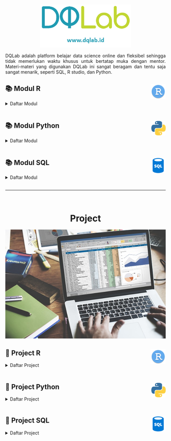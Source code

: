 <br />

<p align="center">
  <a href='https://academy.dqlab.id/main/learn_more'><img src="Gambar/Logo DQLab2.png"></a>
</p>

<p align="justify">
  DQLab adalah platform belajar data science online dan fleksibel sehingga tidak memerlukan waktu khusus untuk bertatap muka dengan mentor. Materi-materi yang digunakan DQLab ini sangat beragam dan tentu saja sangat menarik, seperti SQL, R studio, dan Python.
</p>

## :books: Modul R <img src="Gambar/logo R.png" height="47" align="right">

<details><summary>Daftar Modul</summary>
  
  + #### Modul Persiapan
  | | | |
  |----|----|----|
  | Introduction to Data Science with R | [:card_index_dividers:](https://github.com/bgsdanang/DQLab/blob/main/Belajar/R/Introduction%20to%20Data%20Science%20with%20R.R) | [:bookmark_tabs:](https://academy.dqlab.id/certificate/pdf/DQLABBGINRFBCMKR) |
  | R Fundamental for Data Science | [:card_index_dividers:](https://github.com/bgsdanang/DQLab/blob/main/Belajar/R/R%20Fundamental%20for%20Data%20Science.R) | [:bookmark_tabs:](https://academy.dqlab.id/certificate/pdf/DQLABINTR1EWHPQP) |
  
  
  + #### Modul Fundamental
  | | | |
  |----|----|----|
  | Statistics Using R for Data Science | [:card_index_dividers:](https://github.com/bgsdanang/DQLab/tree/main/Belajar/R/Statistics%20using%20R%20for%20Data%20Science) |  [:bookmark_tabs:](https://academy.dqlab.id/certificate/pdf/DQLABINTS1BVVBBN) |
  | Data Preparation in Data Science using R | [:card_index_dividers:](https://github.com/bgsdanang/DQLab/tree/main/Belajar/R/Data%20Preparation%20in%20Data%20Science%20using%20R)|  [:bookmark_tabs:](https://academy.dqlab.id/certificate/pdf/DQLABDTWR1LAJUSO) |
  | Fundamental Data Visualization using R | [:card_index_dividers:](https://github.com/bgsdanang/DQLab/tree/main/Belajar/R/Fundamental%20Data%20Visualization%20using%20R)|  [:bookmark_tabs:](https://academy.dqlab.id/certificate/pdf/DQLABINTR1UNCBNQ) |
  
  
  + #### Modul Penerapan di Industri
  | | | |
  |----|----|----|
  | Analisis Data COVID19 di Indonesia | [:card_index_dividers:](https://github.com/bgsdanang/DQLab/blob/main/Belajar/R/Analisis%20Data%20COVID19%20di%20Indonesia.R) | [:bookmark_tabs:](https://academy.dqlab.id/certificate/pdf/DQLABAPL3%20IHGMCQ) |
  
  
</details><br>



## :books: Modul Python <img src="Gambar/python4.png" height="45" align="right">
<details><summary>Daftar Modul</summary>
  
  + #### Modul Persiapan
  | | | |
  |----|----|----|
  | Python Fundamental for Data Science | [:card_index_dividers:](https://github.com/bgsdanang/DQLab/tree/main/Belajar/Python/Python%20Fundamental%20for%20Data%20Science) | [:bookmark_tabs:](https://academy.dqlab.id/certificate/pdf/DQLABINTP1VVETLV) |
  
  
  + #### Modul Fundamental
  | | | |
  |----|----|----|
  | Data Wrangling Python | [:card_index_dividers:](https://github.com/bgsdanang/DQLab/blob/main/Belajar/Python/Data%20Wrangling%20Python/Data%20Wrangling%20Python.ipynb) | [:bookmark_tabs:](https://academy.dqlab.id/certificate/pdf/DQLABDTWP1APCMJD) |
  | Python for Data Professional Beginner - Part 1 | [:card_index_dividers:](https://github.com/bgsdanang/DQLab/tree/main/Belajar/Python/Python%20for%20Data%20Professional%20Beginner%20-%20Part%201) | [:bookmark_tabs:](https://academy.dqlab.id/certificate/pdf/DQLABINTP1EGMJAP) |
  | Python for Data Professional Beginner - Part 2 | [:card_index_dividers:](https://github.com/bgsdanang/DQLab/tree/main/Belajar/Python/Python%20for%20Data%20Professional%20Beginner%20-%20Part%202) | [:bookmark_tabs:](https://academy.dqlab.id/certificate/pdf/DQLABINTP1OASCOH) |
  | Python for Data Professional Beginner - Part 3 | [:card_index_dividers:](https://github.com/bgsdanang/DQLab/tree/main/Belajar/Python/Python%20for%20Data%20Professional%20Beginner%20-%20Part%203) | [:bookmark_tabs:](https://academy.dqlab.id/certificate/pdf/DQLABINTP1KTNHBA) |
  | Exploratory Data Analysis with Python for Beginner | [:card_index_dividers:](https://github.com/bgsdanang/DQLab/tree/main/Belajar/Python/Exploratory%20Data%20Analysis%20with%20Python%20for%20Beginner) | [:bookmark_tabs:](https://academy.dqlab.id/certificate/pdf/DQLABINTP1QRVLKR) |
  
  
  
  
</details><br>

## :books: Modul SQL <img src="Gambar/sql3.png" height="47" align="right">
<details><summary>Daftar Modul</summary>
  
  + #### Modul Fundamental
  | | | |
  |----|----|----|
  | Fundamental SQL Using SELECT Statement | [:card_index_dividers:](https://github.com/bgsdanang/DQLab/tree/main/Belajar/SQL/Fundamental%20SQL%20Using%20SELECT%20Statement) | [:bookmark_tabs:](https://academy.dqlab.id/certificate/pdf/DQLABSQLT1DPIQKC) |
  | Fundamental SQL Using FUNCTION and GROUP BY | [:card_index_dividers:](https://github.com/bgsdanang/DQLab/tree/main/Belajar/SQL/Fundamental%20SQL%20Using%20FUNCTION%20and%20GROUP%20BY) | [:bookmark_tabs:](https://academy.dqlab.id/certificate/pdf/DQLABSQLT2QBUOGN) |
  | Fundamental SQL Using INNER JOIN and UNION | [:card_index_dividers:](https://github.com/bgsdanang/DQLab/tree/main/Belajar/SQL/Fundamental%20SQL%20Using%20INNER%20JOIN%20and%20UNION) | [:bookmark_tabs:](https://academy.dqlab.id/certificate/pdf/DQLABSQLT2NDWGOM/NONTRACK)|
  | Fundamental SQL Group By and Having | [:card_index_dividers:](https://github.com/bgsdanang/DQLab/tree/main/Belajar/SQL/Fundamental%20SQL%20Group%20By%20and%20Having) |[:bookmark_tabs:](https://academy.dqlab.id/certificate/pdf/DQLABFSQL3SRUJNO) |
  
  
</details>

<br>

---

<br>

<h1 align = "center">Project</h1> 
<p align="center">
  <img src="Gambar/23014.jpg"></a>
</p>


## :pencil: Project R <img src="Gambar/logo R.png" height="47" align="right">

<details><summary>Daftar Project</summary>
  
  

</details><br>


## :pencil: Project Python <img src="Gambar/python4.png" height="45" align="right">
<details><summary>Daftar Project</summary>
  
  
  
</details><br>


## :pencil: Project SQL <img src="Gambar/sql3.png" height="47" align="right">
<details><summary>Daftar Project</summary>
  

  
</details>

